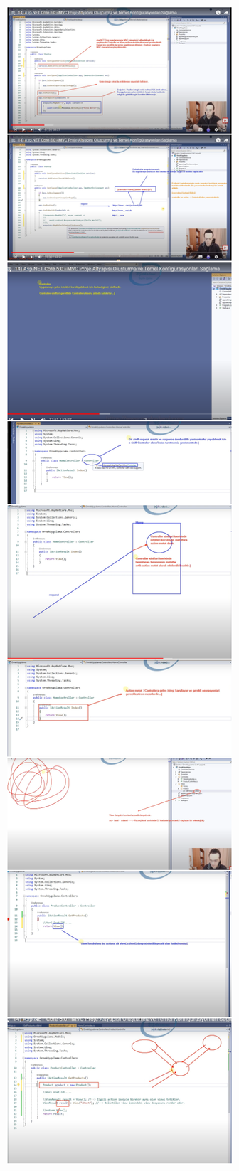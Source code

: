 <img src="https://github.com/musauyumaz/CSharp/blob/main/Gen%C3%A7ay%20Y%C4%B1ld%C4%B1z/Asp.NET%20Core%205.0%20E%C4%9Fitimi/14)%20Asp.NET%20Core%205.0%20-%20MVC%20Proje%20Altyap%C4%B1s%C4%B1%20Olu%C5%9Fturma%20ve%20Temel%20Konfig%C3%BCrasyonlar%C4%B1%20Sa%C4%9Flama/Ekran%20g%C3%B6r%C3%BCnt%C3%BCs%C3%BC%202022-07-09%20185405.png" width="auto">
<img src="https://github.com/musauyumaz/CSharp/blob/main/Gen%C3%A7ay%20Y%C4%B1ld%C4%B1z/Asp.NET%20Core%205.0%20E%C4%9Fitimi/14)%20Asp.NET%20Core%205.0%20-%20MVC%20Proje%20Altyap%C4%B1s%C4%B1%20Olu%C5%9Fturma%20ve%20Temel%20Konfig%C3%BCrasyonlar%C4%B1%20Sa%C4%9Flama/Ekran%20g%C3%B6r%C3%BCnt%C3%BCs%C3%BC%202022-07-09%20190723.png" width="auto">
<img src="https://github.com/musauyumaz/CSharp/blob/main/Gen%C3%A7ay%20Y%C4%B1ld%C4%B1z/Asp.NET%20Core%205.0%20E%C4%9Fitimi/14)%20Asp.NET%20Core%205.0%20-%20MVC%20Proje%20Altyap%C4%B1s%C4%B1%20Olu%C5%9Fturma%20ve%20Temel%20Konfig%C3%BCrasyonlar%C4%B1%20Sa%C4%9Flama/Ekran%20g%C3%B6r%C3%BCnt%C3%BCs%C3%BC%202022-07-09%20190851.png" width="auto">
<img src="https://github.com/musauyumaz/CSharp/blob/main/Gen%C3%A7ay%20Y%C4%B1ld%C4%B1z/Asp.NET%20Core%205.0%20E%C4%9Fitimi/14)%20Asp.NET%20Core%205.0%20-%20MVC%20Proje%20Altyap%C4%B1s%C4%B1%20Olu%C5%9Fturma%20ve%20Temel%20Konfig%C3%BCrasyonlar%C4%B1%20Sa%C4%9Flama/Ekran%20g%C3%B6r%C3%BCnt%C3%BCs%C3%BC%202022-07-09%20191148.png" width="auto">
<img src="https://github.com/musauyumaz/CSharp/blob/main/Gen%C3%A7ay%20Y%C4%B1ld%C4%B1z/Asp.NET%20Core%205.0%20E%C4%9Fitimi/14)%20Asp.NET%20Core%205.0%20-%20MVC%20Proje%20Altyap%C4%B1s%C4%B1%20Olu%C5%9Fturma%20ve%20Temel%20Konfig%C3%BCrasyonlar%C4%B1%20Sa%C4%9Flama/Ekran%20g%C3%B6r%C3%BCnt%C3%BCs%C3%BC%202022-07-09%20191444.png" width="auto">
<img src="https://github.com/musauyumaz/CSharp/blob/main/Gen%C3%A7ay%20Y%C4%B1ld%C4%B1z/Asp.NET%20Core%205.0%20E%C4%9Fitimi/14)%20Asp.NET%20Core%205.0%20-%20MVC%20Proje%20Altyap%C4%B1s%C4%B1%20Olu%C5%9Fturma%20ve%20Temel%20Konfig%C3%BCrasyonlar%C4%B1%20Sa%C4%9Flama/Ekran%20g%C3%B6r%C3%BCnt%C3%BCs%C3%BC%202022-07-09%20191552.png" width="auto">
<img src="https://github.com/musauyumaz/CSharp/blob/main/Gen%C3%A7ay%20Y%C4%B1ld%C4%B1z/Asp.NET%20Core%205.0%20E%C4%9Fitimi/14)%20Asp.NET%20Core%205.0%20-%20MVC%20Proje%20Altyap%C4%B1s%C4%B1%20Olu%C5%9Fturma%20ve%20Temel%20Konfig%C3%BCrasyonlar%C4%B1%20Sa%C4%9Flama/Ekran%20g%C3%B6r%C3%BCnt%C3%BCs%C3%BC%202022-07-09%20194107.png" width="auto">
<img src="https://github.com/musauyumaz/CSharp/blob/main/Gen%C3%A7ay%20Y%C4%B1ld%C4%B1z/Asp.NET%20Core%205.0%20E%C4%9Fitimi/14)%20Asp.NET%20Core%205.0%20-%20MVC%20Proje%20Altyap%C4%B1s%C4%B1%20Olu%C5%9Fturma%20ve%20Temel%20Konfig%C3%BCrasyonlar%C4%B1%20Sa%C4%9Flama/Ekran%20g%C3%B6r%C3%BCnt%C3%BCs%C3%BC%202022-07-09%20195015.png" width="auto">
<img src="https://github.com/musauyumaz/CSharp/blob/main/Gen%C3%A7ay%20Y%C4%B1ld%C4%B1z/Asp.NET%20Core%205.0%20E%C4%9Fitimi/14)%20Asp.NET%20Core%205.0%20-%20MVC%20Proje%20Altyap%C4%B1s%C4%B1%20Olu%C5%9Fturma%20ve%20Temel%20Konfig%C3%BCrasyonlar%C4%B1%20Sa%C4%9Flama/Ekran%20g%C3%B6r%C3%BCnt%C3%BCs%C3%BC%202022-07-09%20195838.png" width="auto">
<img src="" width="auto">
